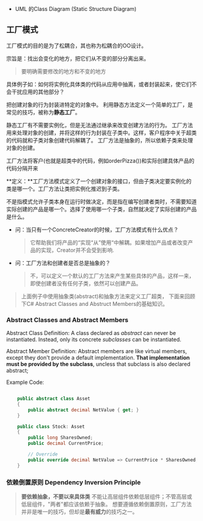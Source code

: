 - UML 的Class Diagram (Static Structure Diagram)



## 工厂模式

工厂模式的目的是为了松耦合，其也称为松耦合的OO设计。

宗旨是：找出会变化的地方，把它们从不变的部分分离出来。
> 要明确需要修改的地方和不变的地方


具体例子如：如何将实例化具体类的代码从应用中抽离，或者封装起来，使它们不会干扰应用的其他部分？ 


把创建对象的行为封装进特定的对象中。 利用静态方法定义一个简单的工厂，是常见的技巧，被称为**静态工厂**。 

静态工厂有不需要实例化，但是无法通过继承来改变创建方法的行为。
工厂方法用来处理对象的创建，并将这样的行为封装在子类中。这样，客户程序中关于超类的代码就和子类对象创建代码解耦了。
工厂方法是抽象的，所以依赖子类来处理对象的创建。

工厂方法将客户(也就是超类中的代码，例如orderPizza())和实际创建具体产品的代码分隔开来


**定义：**工厂方法模式定义了一个创建对象的接口，但由子类决定要实例化的类是哪一个。工厂方法让类把实例化推迟到子类。

不是指模式允许子类本身在运行时做决定，而是指在编写创建者类时，不需要知道实际创建的产品是哪一个。选择了使用哪一个子类，自然就决定了实际创建的产品是什么。


- 问：当只有一个ConcreteCreator的时候，工厂方法模式有什么优点？
  > 它帮助我们将产品的“实现“从”使用“中解耦。如果增加产品或者改变产品的实现，Creator并不会受到影响.

- 问：工厂方法和创建者是否总是抽象的？
  > 不，可以定义一个默认的工厂方法来产生某些具体的产品，这样一来，即使创建者没有任何子类，依然可以创建产品。


> 上面例子中使用抽象类(abstract)和抽象方法来定义工厂超类， 下面来回顾下C# Abstract Classes and Abstruct Members的基础知识。

### Abstract Classes and Abstract Members

Abstract Class Definition: A class declared as *abstract* can never be instantiated. Instead, only its concrete *subclasses* can be instantiated.

Abstract Member Definition: Abstract members are like virtual members, except they don't provide a default implementation. **That implementation must be provided by the subclass**, uncless that subclass is also declared abstract;

Example Code:
``` C#

    public abstract class Asset 
    {
        public abstract decimal NetValue { get; }
    }

    public class Stock: Asset 
    {
        public long SharesOwned;
        public decimal CurrentPrice;

        // Override
        public override decimal NetValue => CurrentPrice * SharesOwned;
    }

```


### 依赖倒置原则 **Dependency Inversion Principle**
> **要依赖抽象，不要以来具体类**
> 不能让高层组件依赖低层组件；不管高层或低层组件，"两者"都应该依赖于抽象。
> 想要遵循依赖倒置原则，工厂方法并非是唯一的技巧，但却是**最有威力**的技巧之一。

